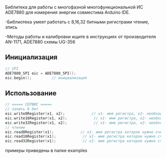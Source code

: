 Библитека для работы  с многофазной многофункциональной ИС ADE7880 для измерения энергии совместима Arduino IDE.

-Библиотека умеет работать с 8,16,32 битными ригистрами чтение, зпись 

-Методы работы и калибровки ищите в инструкциях от производителя  AN-1171, ADE7880 схемы UG-356
<a id="init"></a>
## Инициализация
```cpp
// SPI
ADE7880_SPI eic = ADE7880_SPI();
eic.begin();         // инициализация
```
<a id="usage"></a>
## Использование
```cpp
// ===== СЕРВИС =====
// запись 8 бит
eic.write8Register(x1, x2);            // x1- имя регистра, х2- необходимое значение в HEX для записи калибровки и т.д
eic.write16Register(x1, x2);            // x1- имя регистра, х2- необходимое значение в HEX для записи калибровки и т.д
eic.write32Register(x1, x2);            // x1- имя регистра, х2- необходимое значение в HEX для записи калибровки и т.д
// чтение
eic.read8Register(x1);            // x1- имя регистра которое нужно считать
eic.read16Register(x1);            // x1- имя регистра которое нужно считать
eic.read32Register(x1);            // x1- имя регистра которое нужно считать

```
примеры приведены в папке examples
